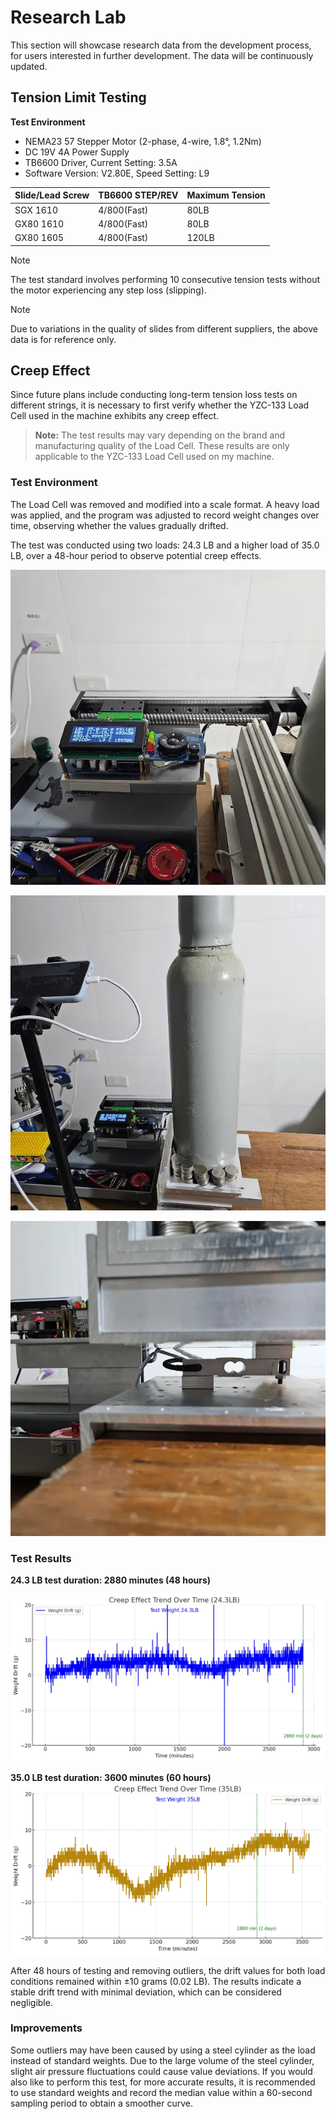 # Research Lab

This section will showcase research data from the development process, for users interested in further development. The data will be continuously updated.

## Tension Limit Testing

**Test Environment**  
- NEMA23 57 Stepper Motor (2-phase, 4-wire, 1.8°, 1.2Nm)  
- DC 19V 4A Power Supply  
- TB6600 Driver, Current Setting: 3.5A  
- Software Version: V2.80E, Speed Setting: L9

| Slide/Lead Screw | TB6600 STEP/REV | Maximum Tension |  
|------------------|-----------------|-----------------|
| SGX 1610         | 4/800(Fast)     | 80LB            |
| GX80 1610        | 4/800(Fast)     | 80LB            |
| GX80 1605        | 4/800(Fast)     | 120LB           |

> [!NOTE]  
> The test standard involves performing 10 consecutive tension tests without the motor experiencing any step loss (slipping).

> [!NOTE]  
> Due to variations in the quality of slides from different suppliers, the above data is for reference only.

## Creep Effect

Since future plans include conducting long-term tension loss tests on different strings, it is necessary to first verify whether the YZC-133 Load Cell used in the machine exhibits any creep effect.

> **Note:** The test results may vary depending on the brand and manufacturing quality of the Load Cell. These results are only applicable to the YZC-133 Load Cell used on my machine.


### Test Environment

The Load Cell was removed and modified into a scale format. A heavy load was applied, and the program was adjusted to record weight changes over time, observing whether the values gradually drifted.

The test was conducted using two loads: 24.3 LB and a higher load of 35.0 LB, over a 48-hour period to observe potential creep effects.

![img_Creep1.jpg](img_Creep1.jpg)

![img_Creep2.jpg](img_Creep2.jpg)

![img_Creep3.jpg](img_Creep3.jpg)

### Test Results

**24.3 LB test duration: 2880 minutes (48 hours)**  

![img_Creep4.jpg](img_Creep4.jpg)


**35.0 LB test duration: 3600 minutes (60 hours)**
![img_Creep5.jpg](img_Creep5.jpg)


After 48 hours of testing and removing outliers, the drift values for both load conditions remained within ±10 grams (0.02 LB). The results indicate a stable drift trend with minimal deviation, which can be considered negligible.

### Improvements

Some outliers may have been caused by using a steel cylinder as the load instead of standard weights. Due to the large volume of the steel cylinder, slight air pressure fluctuations could cause value deviations. If you would also like to perform this test, for more accurate results, it is recommended to use standard weights and record the median value within a 60-second sampling period to obtain a smoother curve.
